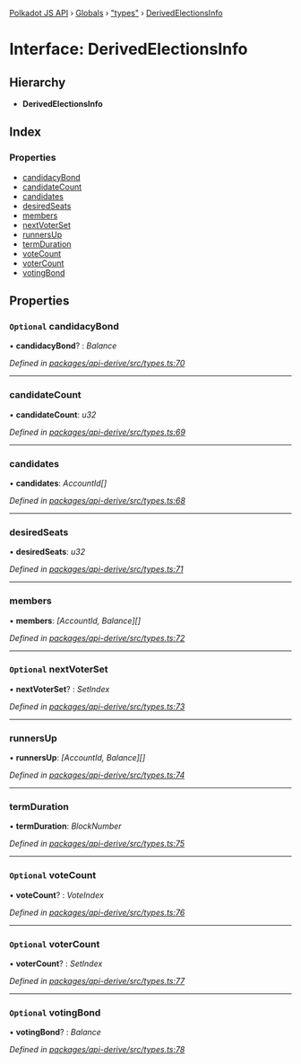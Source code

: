 [Polkadot JS API](../README.md) › [Globals](../globals.md) › ["types"](../modules/_types_.md) › [DerivedElectionsInfo](_types_.derivedelectionsinfo.md)

# Interface: DerivedElectionsInfo

## Hierarchy

* **DerivedElectionsInfo**

## Index

### Properties

* [candidacyBond](_types_.derivedelectionsinfo.md#optional-candidacybond)
* [candidateCount](_types_.derivedelectionsinfo.md#candidatecount)
* [candidates](_types_.derivedelectionsinfo.md#candidates)
* [desiredSeats](_types_.derivedelectionsinfo.md#desiredseats)
* [members](_types_.derivedelectionsinfo.md#members)
* [nextVoterSet](_types_.derivedelectionsinfo.md#optional-nextvoterset)
* [runnersUp](_types_.derivedelectionsinfo.md#runnersup)
* [termDuration](_types_.derivedelectionsinfo.md#termduration)
* [voteCount](_types_.derivedelectionsinfo.md#optional-votecount)
* [voterCount](_types_.derivedelectionsinfo.md#optional-votercount)
* [votingBond](_types_.derivedelectionsinfo.md#optional-votingbond)

## Properties

### `Optional` candidacyBond

• **candidacyBond**? : *Balance*

*Defined in [packages/api-derive/src/types.ts:70](https://github.com/polkadot-js/api/blob/b7eeb992cd/packages/api-derive/src/types.ts#L70)*

___

###  candidateCount

• **candidateCount**: *u32*

*Defined in [packages/api-derive/src/types.ts:69](https://github.com/polkadot-js/api/blob/b7eeb992cd/packages/api-derive/src/types.ts#L69)*

___

###  candidates

• **candidates**: *AccountId[]*

*Defined in [packages/api-derive/src/types.ts:68](https://github.com/polkadot-js/api/blob/b7eeb992cd/packages/api-derive/src/types.ts#L68)*

___

###  desiredSeats

• **desiredSeats**: *u32*

*Defined in [packages/api-derive/src/types.ts:71](https://github.com/polkadot-js/api/blob/b7eeb992cd/packages/api-derive/src/types.ts#L71)*

___

###  members

• **members**: *[AccountId, Balance][]*

*Defined in [packages/api-derive/src/types.ts:72](https://github.com/polkadot-js/api/blob/b7eeb992cd/packages/api-derive/src/types.ts#L72)*

___

### `Optional` nextVoterSet

• **nextVoterSet**? : *SetIndex*

*Defined in [packages/api-derive/src/types.ts:73](https://github.com/polkadot-js/api/blob/b7eeb992cd/packages/api-derive/src/types.ts#L73)*

___

###  runnersUp

• **runnersUp**: *[AccountId, Balance][]*

*Defined in [packages/api-derive/src/types.ts:74](https://github.com/polkadot-js/api/blob/b7eeb992cd/packages/api-derive/src/types.ts#L74)*

___

###  termDuration

• **termDuration**: *BlockNumber*

*Defined in [packages/api-derive/src/types.ts:75](https://github.com/polkadot-js/api/blob/b7eeb992cd/packages/api-derive/src/types.ts#L75)*

___

### `Optional` voteCount

• **voteCount**? : *VoteIndex*

*Defined in [packages/api-derive/src/types.ts:76](https://github.com/polkadot-js/api/blob/b7eeb992cd/packages/api-derive/src/types.ts#L76)*

___

### `Optional` voterCount

• **voterCount**? : *SetIndex*

*Defined in [packages/api-derive/src/types.ts:77](https://github.com/polkadot-js/api/blob/b7eeb992cd/packages/api-derive/src/types.ts#L77)*

___

### `Optional` votingBond

• **votingBond**? : *Balance*

*Defined in [packages/api-derive/src/types.ts:78](https://github.com/polkadot-js/api/blob/b7eeb992cd/packages/api-derive/src/types.ts#L78)*
